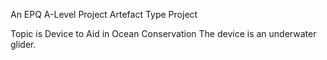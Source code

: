 An EPQ A-Level Project
Artefact Type Project

Topic is Device to Aid in Ocean Conservation
The device is an underwater glider.
